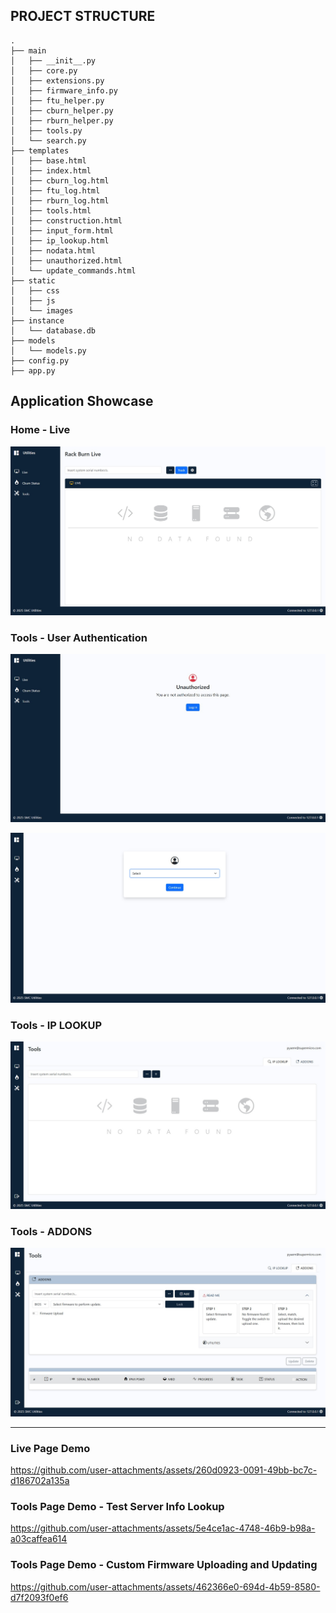 ## PROJECT STRUCTURE
```
.
├── main
│   ├── __init__.py
│   ├── core.py
│   ├── extensions.py
│   ├── firmware_info.py
│   ├── ftu_helper.py
│   ├── cburn_helper.py
│   ├── rburn_helper.py
│   ├── tools.py
│   └── search.py
├── templates
│   ├── base.html
│   ├── index.html
│   ├── cburn_log.html
│   ├── ftu_log.html
│   ├── rburn_log.html
│   ├── tools.html
│   ├── construction.html
│   ├── input_form.html
│   ├── ip_lookup.html
│   ├── nodata.html
│   ├── unauthorized.html
│   └── update_commands.html
├── static
│   ├── css
│   ├── js
│   └── images
├── instance
│   └── database.db
├── models
│   └── models.py
├── config.py
├── app.py
```

## Application Showcase

### Home - Live

![Home Page](media/home_page.jpg)

### Tools - User Authentication

![Tools - Auth](media/user_auth.jpg)

![Tools - Auth](media/user_login.jpg)

### Tools - IP LOOKUP

![Tools - IP_lookup](media/tool_1.jpg)

### Tools - ADDONS

![Tools - Addons](media/tool_2.jpg)

---

### Live Page Demo

https://github.com/user-attachments/assets/260d0923-0091-49bb-bc7c-d186702a135a

### Tools Page Demo - Test Server Info Lookup

https://github.com/user-attachments/assets/5e4ce1ac-4748-46b9-b98a-a03caffea614

### Tools Page Demo - Custom Firmware Uploading and Updating

https://github.com/user-attachments/assets/462366e0-694d-4b59-8580-d7f2093f0ef6

